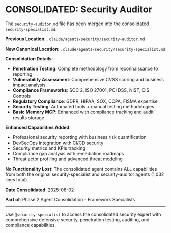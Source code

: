 # CONSOLIDATED: Security Auditor

The `security-auditor.md` file has been merged into the consolidated `security-specialist.md`.

**Previous Location**: `.claude/agents/security/security-auditor.md`

**New Canonical Location**: `.claude/agents/security/security-specialist.md`

**Consolidation Details**:
- **Penetration Testing**: Complete methodology from reconnaissance to reporting
- **Vulnerability Assessment**: Comprehensive CVSS scoring and business impact analysis
- **Compliance Frameworks**: SOC 2, ISO 27001, PCI DSS, NIST, CIS Controls
- **Regulatory Compliance**: GDPR, HIPAA, SOX, CCPA, FISMA expertise
- **Security Testing**: Automated tools + manual testing methodologies
- **Basic Memory MCP**: Enhanced with compliance tracking and audit results storage

**Enhanced Capabilities Added**:
- Professional security reporting with business risk quantification
- DevSecOps integration with CI/CD security
- Security metrics and KPIs tracking
- Compliance gap analysis with remediation roadmaps
- Threat actor profiling and advanced threat modeling

**No Functionality Lost**: The consolidated agent contains ALL capabilities from both the original security-specialist and security-auditor agents (1,032 lines total).

**Date Consolidated**: 2025-08-02

**Part of**: Phase 2 Agent Consolidation - Framework Specialists

---

Use `@security-specialist` to access the consolidated security expert with comprehensive defensive security, penetration testing, auditing, and compliance capabilities.
